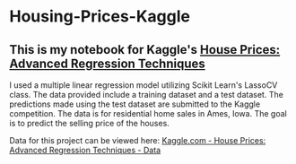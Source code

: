 # Housing-Prices-Kaggle
## This is my notebook for Kaggle's [House Prices: Advanced Regression Techniques](https://www.kaggle.com/c/house-prices-advanced-regression-techniques/overview/evaluation)  
I used a multiple linear regression model utilizing Scikit Learn's LassoCV class.
The data provided include a training dataset and a test dataset. The predictions made using the test dataset are submitted to the Kaggle competition. The data is for residential home sales in Ames, Iowa. The goal is to predict the selling price of the houses.

Data for this project can be viewed here: [Kaggle.com - House Prices: Advanced Regression Techniques - Data](https://www.kaggle.com/c/house-prices-advanced-regression-techniques/data)
